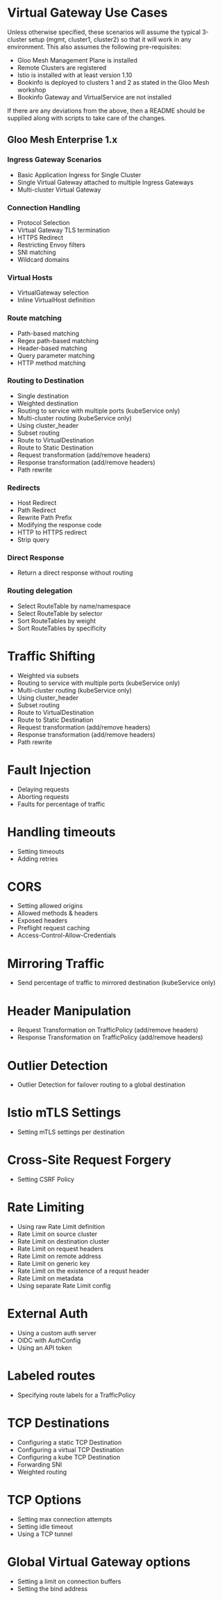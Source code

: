 # Virtual Gateway Use Cases

Unless otherwise specified, these scenarios will assume the typical 3-cluster setup (mgmt, cluster1, cluster2) so that it will work in any environment.  This also assumes the following pre-requisites:

- Gloo Mesh Management Plane is installed 
- Remote Clusters are registered
- Istio is installed with at least version 1.10
- Bookinfo is deployed to clusters 1 and 2 as stated in the Gloo Mesh workshop
- Bookinfo Gateway and VirtualService are not installed 

If there are any deviations from the above, then a README should be supplied along with scripts to take care of the changes.

## Gloo Mesh Enterprise 1.x

### Ingress Gateway Scenarios
- Basic Application Ingress for Single Cluster
- Single Virtual Gateway attached to multiple Ingress Gateways
- Multi-cluster Virtual Gateway

### Connection Handling
- Protocol Selection
- Virtual Gateway TLS termination
- HTTPS Redirect
- Restricting Envoy filters
- SNI matching
- Wildcard domains

### Virtual Hosts
- VirtualGateway selection
- Inline VirtualHost definition

### Route matching
- Path-based matching
- Regex path-based matching
- Header-based matching
- Query parameter matching
- HTTP method matching

### Routing to Destination
- Single destination
- Weighted destination
- Routing to service with multiple ports (kubeService only)
- Multi-cluster routing (kubeService only)
- Using cluster_header
- Subset routing
- Route to VirtualDestination
- Route to Static Destination
- Request transformation (add/remove headers)
- Response transformation (add/remove headers)
- Path rewrite

### Redirects
- Host Redirect
- Path Redirect
- Rewrite Path Prefix
- Modifying the response code
- HTTP to HTTPS redirect
- Strip query

### Direct Response
- Return a direct response without routing

### Routing delegation
- Select RouteTable by name/namespace
- Select RouteTable by selector
- Sort RouteTables by weight
- Sort RouteTables by specificity

# Traffic Shifting
- Weighted via subsets
- Routing to service with multiple ports (kubeService only)
- Multi-cluster routing (kubeService only)
- Using cluster_header
- Subset routing
- Route to VirtualDestination
- Route to Static Destination
- Request transformation (add/remove headers)
- Response transformation (add/remove headers)
- Path rewrite

# Fault Injection
- Delaying requests
- Aborting requests
- Faults for percentage of traffic

# Handling timeouts
- Setting timeouts
- Adding retries 

# CORS
- Setting allowed origins
- Allowed methods & headers
- Exposed headers
- Preflight request caching
- Access-Control-Allow-Credentials

# Mirroring Traffic
- Send percentage of traffic to mirrored destination (kubeService only)

# Header Manipulation
- Request Transformation on TrafficPolicy (add/remove headers)
- Response Transformation on TrafficPolicy (add/remove headers)

# Outlier Detection
- Outlier Detection for failover routing to a global destination

# Istio mTLS Settings
- Setting mTLS settings per destination

# Cross-Site Request Forgery
- Setting CSRF Policy

# Rate Limiting
- Using raw Rate Limit definition
- Rate Limit on source cluster
- Rate Limit on destination cluster
- Rate Limit on request headers
- Rate Limit on remote address
- Rate Limit on generic key
- Rate Limit on the existence of a requst header
- Rate Limit on metadata
- Using separate Rate Limit config

# External Auth
- Using a custom auth server
- OIDC with AuthConfig
- Using an API token

# Labeled routes
- Specifying route labels for a TrafficPolicy

# TCP Destinations
- Configuring a static TCP Destination
- Configuring a virtual TCP Destination
- Configuring a kube TCP Destination
- Forwarding SNI
- Weighted routing

# TCP Options
- Setting max connection attempts
- Setting idle timeout
- Using a TCP tunnel

# Global Virtual Gateway options
- Setting a limit on connection buffers
- Setting the bind address